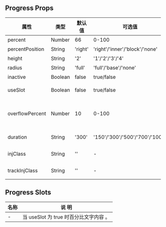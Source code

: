 ## Progress Props

| 属性              | 类型      | 默认值     | 可选值                            | 必传  | 说明                                    |  
|-----------------|---------|---------|--------------------------------|-----|---------------------------------------|
| percent         | Number  | 66      | 0-100                          | N   | 百分比。                                  |   
| percentPosition | String  | 'right' | 'right'/'inner'/'block'/'none' | N   | 百分比位置。                                |   
| height          | String  | '2'     | '1'/'2'/'3'/'4'                | N   | 高度。                                   |   
| radius          | String  | 'full'  | 'full'/'base'/'none'           | N   | 圆角风格。                                 |   
| inactive        | Boolean | false   | true/false                     | N   | 是否置灰。                                 |   
| useSlot         | Boolean | false   | true/false                     | N   | 百分比文字是否使用 slot。                       |   
| overflowPercent | Number  | 10      | 0-100                          | N   | percentPosition 为 inner 时，百分比文字溢出的阀值。 |   
| duration        | String  | '300'   | '150'/'300'/'500'/'700'/'1000' | N   | 动画过度时间（ms）。                           |   
| injClass        | String  | ''      | -                              | N   | 激活进度条注入 Class 名称。                     |   
| trackInjClass   | String  | ''      | -                              | N   | 轨道条注入 Class 名称。                       |   

## Progress Slots

| 名称  | 说 明                         |     
|-----|-----------------------------|
| -   | 当 useSlot 为 true 时百分比文字内容 。 |          